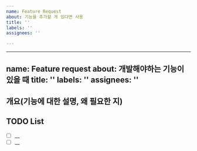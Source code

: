 ```yaml
---
name: Feature Request
about: 기능을 추가할 게 있다면 사용
title: ''
labels: ''
assignees: ''

---
```


---
name: Feature request
about: 개발해야하는 기능이 있을 때
title: ''
labels: ''
assignees: ''
---

## 개요(기능에 대한 설명, 왜 필요한 지)

## TODO List

- [ ] __
- [ ] __
